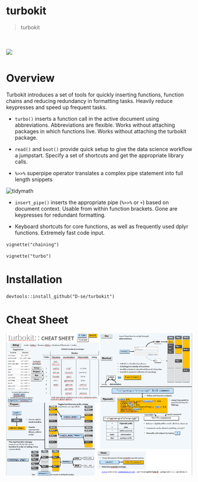 # turbokit

> turbokit

# ![](http://cranlogs-dev.r-pkg.org/badges/%3Cpackagename%3E)

# Overview

Turbokit introduces a set of tools for quickly inserting functions, function chains and reducing redundancy in formatting tasks. Heavily reduce keypresses and speed up frequent tasks.

-   `turbo()` inserts a function call in the active document using abbreviations. Abbreviations are flexible. Works without attaching packages in which functions live. Works without attaching the turbokit package.

-   `read()` and `boot()` provide quick setup to give the data science workflow a jumpstart. Specify a set of shortcuts and get the appropriate library calls.

<!-- -->

-   `%>>%` superpipe operator translates a complex pipe statement into full length snippets

![tidymath](https://user-images.githubusercontent.com/59521296/115900266-55682080-a492-11eb-9900-132af0de617d.gif)

-   `insert_pipe()` inserts the appropriate pipe (`%>>%` or `+`) based on document context. Usable from within function brackets. Gone are keypresses for redundant formatting.

-   Keyboard shortcuts for core functions, as well as frequently used dplyr functions. Extremely fast code input.

`vignette("chaining")`

`vignette("turbo")`

# Installation

`devtools::install_github("D-se/turbokit")`

# Cheat Sheet

[![](images/cheatsheetthumb.png)](https://github.com/D-Se/turbokit/blob/main/turbokit.pdf)
